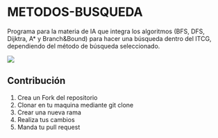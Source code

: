# METODOS-BUSQUEDA
Programa para la materia de IA que integra los algoritmos (BFS, DFS, Dijktra, A* y Branch&amp;Bound) para hacer una búsqueda dentro del ITCG, dependiendo del método de búsqueda seleccionado.

![](https://lh3.googleusercontent.com/pw/AJFCJaWmTlkuFxyEmmP0KboG89UYpC61fJ1g9ddOup1UZwht61wUiBawwgaYVNTT2kaCwSZU3milCYu5NJJAOsu6CWquC6VKY9bg4ksOLpLgvi1nNLSaQ0vtsKc5oCU8gDmoN8vruzl6aKEio0QNzOr1a3TUrDgyakzoF9T9Sqrgt7vg7Gou81qXeW1nhr5RUEiZBHrj3vKuTVje212eLFw6SQ0Do9u9HTueY2qV9Gq3bxLTvDicPHWQfRqcQmhYjlTROFDsHSBqB-WFyZ4qazYOHQosKBlIJQvp7DihtZVktc7nW67SFdox-4fdtuW9XDCuxyG5z_prlon36SEufSDLGhC4PWklU1CFbqreJ5W5IB83cgX0ANEP-NigYaXAk9gxM-sTtcu0OC_yJtIQUcI0NEbmxS-Jk_DNQjPfBM5PzCgAH6_90urK32zWl1A4QNdazBvOB-Urc7p8xqzWptSMOheL9Lyv4zLOmDjAIa_7b98ToEtlH0mSDspH1VFU-iubHx6qOOtQvahqWX0ubYkaOXVnaK8H-beIzle1LwHHecml-rKWGJznCgqNH9hUZYTtO0M0TXFOXrG_91Yfqh8dmhMK2qHA0_20Igk-WhUG1CwCl1cuHF_ufHRO6RMjGP_0z3YcVFFTZjgd2UdVkGK87Ygbn9goEc5-zJtL3s5_ODGFHkHS88km798zCoQ4HM1mJwiA56F86Ng-MBmsj9MnA1YqJHO-UvHjh1N0r8BFqHkClU3zsx9lsnADNi7zvj718o2qwg8oo9aiGoLyAtjLsmvacokJ9hsYNFmwqBkuUOCWtX5_rX9xiDeJ9ylhYEDNQJS1-i7erETn_fXBkIsRQ5x7qYuOlNjiF5hYbxUV2MsqNHgeZpu2bSz85qFwZEF8oFqgpJy6Npa1tLkMTY_5W3dQ-dE=w1350-h773-s-no?authuser=0)

Contribución
------------
1. Crea un Fork del repositorio
2. Clonar en tu maquina mediante git clone 
3. Crear una nueva rama
4. Realiza tus cambios
5. Manda tu pull request
